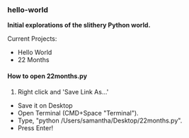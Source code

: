 ### hello-world
**Initial explorations of the slithery Python world.**

Current Projects:
+ Hello World
+ 22 Months

#### How to open 22months.py
1. Right click and 'Save Link As...' 
+ Save it on Desktop
+ Open Terminal (CMD+Space "Terminal"). 
+ Type, "python /Users/samantha/Desktop/22months.py".
+ Press Enter!  
